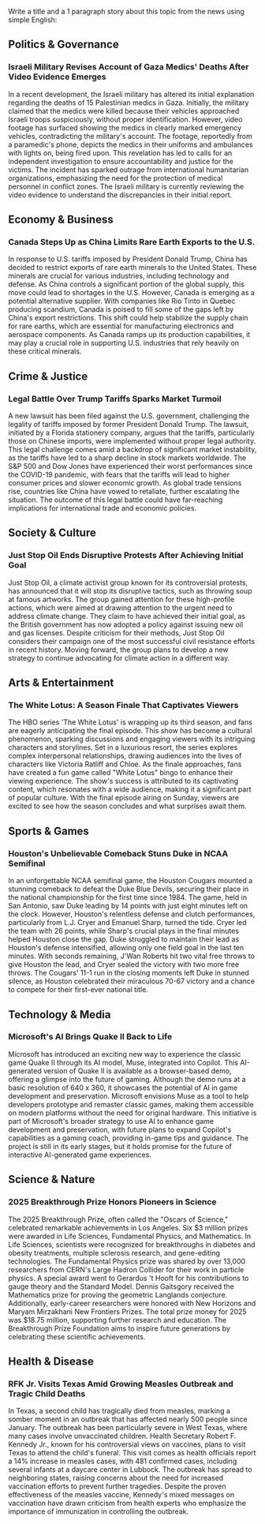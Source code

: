 Write a title and a 1 paragraph story about this topic from the news using simple English:

## Politics & Governance

### Israeli Military Revises Account of Gaza Medics' Deaths After Video Evidence Emerges

In a recent development, the Israeli military has altered its initial explanation regarding the deaths of 15 Palestinian medics in Gaza. Initially, the military claimed that the medics were killed because their vehicles approached Israeli troops suspiciously, without proper identification. However, video footage has surfaced showing the medics in clearly marked emergency vehicles, contradicting the military's account. The footage, reportedly from a paramedic's phone, depicts the medics in their uniforms and ambulances with lights on, being fired upon. This revelation has led to calls for an independent investigation to ensure accountability and justice for the victims. The incident has sparked outrage from international humanitarian organizations, emphasizing the need for the protection of medical personnel in conflict zones. The Israeli military is currently reviewing the video evidence to understand the discrepancies in their initial report.

## Economy & Business

### Canada Steps Up as China Limits Rare Earth Exports to the U.S.

In response to U.S. tariffs imposed by President Donald Trump, China has decided to restrict exports of rare earth minerals to the United States. These minerals are crucial for various industries, including technology and defense. As China controls a significant portion of the global supply, this move could lead to shortages in the U.S. However, Canada is emerging as a potential alternative supplier. With companies like Rio Tinto in Quebec producing scandium, Canada is poised to fill some of the gaps left by China's export restrictions. This shift could help stabilize the supply chain for rare earths, which are essential for manufacturing electronics and aerospace components. As Canada ramps up its production capabilities, it may play a crucial role in supporting U.S. industries that rely heavily on these critical minerals.

## Crime & Justice

### Legal Battle Over Trump Tariffs Sparks Market Turmoil

A new lawsuit has been filed against the U.S. government, challenging the legality of tariffs imposed by former President Donald Trump. The lawsuit, initiated by a Florida stationery company, argues that the tariffs, particularly those on Chinese imports, were implemented without proper legal authority. This legal challenge comes amid a backdrop of significant market instability, as the tariffs have led to a sharp decline in stock markets worldwide. The S&P 500 and Dow Jones have experienced their worst performances since the COVID-19 pandemic, with fears that the tariffs will lead to higher consumer prices and slower economic growth. As global trade tensions rise, countries like China have vowed to retaliate, further escalating the situation. The outcome of this legal battle could have far-reaching implications for international trade and economic policies.

## Society & Culture

### Just Stop Oil Ends Disruptive Protests After Achieving Initial Goal

Just Stop Oil, a climate activist group known for its controversial protests, has announced that it will stop its disruptive tactics, such as throwing soup at famous artworks. The group gained attention for these high-profile actions, which were aimed at drawing attention to the urgent need to address climate change. They claim to have achieved their initial goal, as the British government has now adopted a policy against issuing new oil and gas licenses. Despite criticism for their methods, Just Stop Oil considers their campaign one of the most successful civil resistance efforts in recent history. Moving forward, the group plans to develop a new strategy to continue advocating for climate action in a different way.

## Arts & Entertainment

### The White Lotus: A Season Finale That Captivates Viewers

The HBO series 'The White Lotus' is wrapping up its third season, and fans are eagerly anticipating the final episode. This show has become a cultural phenomenon, sparking discussions and engaging viewers with its intriguing characters and storylines. Set in a luxurious resort, the series explores complex interpersonal relationships, drawing audiences into the lives of characters like Victoria Ratliff and Chloe. As the finale approaches, fans have created a fun game called "White Lotus" bingo to enhance their viewing experience. The show's success is attributed to its captivating content, which resonates with a wide audience, making it a significant part of popular culture. With the final episode airing on Sunday, viewers are excited to see how the season concludes and what surprises await them.

## Sports & Games

### Houston's Unbelievable Comeback Stuns Duke in NCAA Semifinal

In an unforgettable NCAA semifinal game, the Houston Cougars mounted a stunning comeback to defeat the Duke Blue Devils, securing their place in the national championship for the first time since 1984. The game, held in San Antonio, saw Duke leading by 14 points with just eight minutes left on the clock. However, Houston's relentless defense and clutch performances, particularly from L.J. Cryer and Emanuel Sharp, turned the tide. Cryer led the team with 26 points, while Sharp's crucial plays in the final minutes helped Houston close the gap. Duke struggled to maintain their lead as Houston's defense intensified, allowing only one field goal in the last ten minutes. With seconds remaining, J'Wan Roberts hit two vital free throws to give Houston the lead, and Cryer sealed the victory with two more free throws. The Cougars' 11-1 run in the closing moments left Duke in stunned silence, as Houston celebrated their miraculous 70-67 victory and a chance to compete for their first-ever national title.

## Technology & Media

### Microsoft's AI Brings Quake II Back to Life

Microsoft has introduced an exciting new way to experience the classic game Quake II through its AI model, Muse, integrated into Copilot. This AI-generated version of Quake II is available as a browser-based demo, offering a glimpse into the future of gaming. Although the demo runs at a basic resolution of 640 x 360, it showcases the potential of AI in game development and preservation. Microsoft envisions Muse as a tool to help developers prototype and remaster classic games, making them accessible on modern platforms without the need for original hardware. This initiative is part of Microsoft's broader strategy to use AI to enhance game development and preservation, with future plans to expand Copilot's capabilities as a gaming coach, providing in-game tips and guidance. The project is still in its early stages, but it holds promise for the future of interactive AI-generated game experiences.

## Science & Nature

### 2025 Breakthrough Prize Honors Pioneers in Science

The 2025 Breakthrough Prize, often called the "Oscars of Science," celebrated remarkable achievements in Los Angeles. Six $3 million prizes were awarded in Life Sciences, Fundamental Physics, and Mathematics. In Life Sciences, scientists were recognized for breakthroughs in diabetes and obesity treatments, multiple sclerosis research, and gene-editing technologies. The Fundamental Physics prize was shared by over 13,000 researchers from CERN's Large Hadron Collider for their work in particle physics. A special award went to Gerardus 't Hooft for his contributions to gauge theory and the Standard Model. Dennis Gaitsgory received the Mathematics prize for proving the geometric Langlands conjecture. Additionally, early-career researchers were honored with New Horizons and Maryam Mirzakhani New Frontiers Prizes. The total prize money for 2025 was $18.75 million, supporting further research and education. The Breakthrough Prize Foundation aims to inspire future generations by celebrating these scientific achievements.

## Health & Disease

### RFK Jr. Visits Texas Amid Growing Measles Outbreak and Tragic Child Deaths

In Texas, a second child has tragically died from measles, marking a somber moment in an outbreak that has affected nearly 500 people since January. The outbreak has been particularly severe in West Texas, where many cases involve unvaccinated children. Health Secretary Robert F. Kennedy Jr., known for his controversial views on vaccines, plans to visit Texas to attend the child's funeral. This visit comes as health officials report a 14% increase in measles cases, with 481 confirmed cases, including several infants at a daycare center in Lubbock. The outbreak has spread to neighboring states, raising concerns about the need for increased vaccination efforts to prevent further tragedies. Despite the proven effectiveness of the measles vaccine, Kennedy's mixed messages on vaccination have drawn criticism from health experts who emphasize the importance of immunization in controlling the outbreak.
